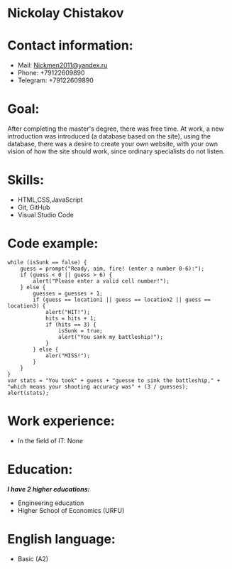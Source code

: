 # Nickolay Chistakov

# Contact information:

* Mail: Nickmen2011@yandex.ru
* Phone: +79122609890
* Telegram: +79122609890

# Goal:

After completing the master's degree, there was free time. At work, a new introduction was introduced (a database based on the site), using the database, there was a desire to create your own website, with your own vision of how the site should work, since ordinary specialists do not listen.

# Skills:

* HTML,CSS,JavaScript
* Git, GitHub
* Visual Studio Code

# Code example:

```var randomLoc = Math.floor(Math.random()*5)
while (isSunk == false) {
    guess = prompt("Ready, aim, fire! (enter a number 0-6):");
    if (guess < 0 || guess > 6) {
        alert("Please enter a valid cell number!");
    } else {
        guesses = guesses + 1;
        if (guess == location1 || guess == location2 || guess == location3) {
            alert("HIT!");
            hits = hits + 1;
            if (hits == 3) {
                isSunk = true;
                alert("You sank my battleship!");
            }
        } else {
            aler("MISS!");
        }
    }
}
var stats = "You took" + guess + "guesse to sink the battleship," + "which means your shooting accuracy was" + (3 / guesses);
alert(stats);
```

# Work experience:

* In the field of IT: None

# Education:

***I have 2 higher educations:***
* Engineering education
* Higher School of Economics (URFU)

# English language:

* Basic (A2)
